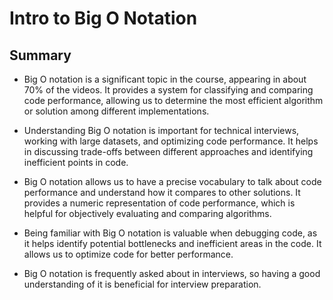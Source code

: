 # Intro to Big O Notation

## Summary

- Big O notation is a significant topic in the course, appearing in about 70% of the videos. It provides a system for classifying and comparing code performance, allowing us to determine the most efficient algorithm or solution among different implementations.

- Understanding Big O notation is important for technical interviews, working with large datasets, and optimizing code performance. It helps in discussing trade-offs between different approaches and identifying inefficient points in code.

- Big O notation allows us to have a precise vocabulary to talk about code performance and understand how it compares to other solutions. It provides a numeric representation of code performance, which is helpful for objectively evaluating and comparing algorithms.

- Being familiar with Big O notation is valuable when debugging code, as it helps identify potential bottlenecks and inefficient areas in the code. It allows us to optimize code for better performance.

- Big O notation is frequently asked about in interviews, so having a good understanding of it is beneficial for interview preparation.

